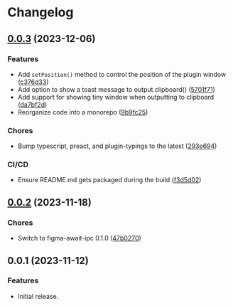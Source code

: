 # Changelog

## [0.0.3](https://github.com/fwextensions/fwidgets/compare/0.0.2...0.0.3) (2023-12-06)


### Features

- Add `setPosition()` method to control the position of the plugin window ([c376d33](https://github.com/fwextensions/fwidgets/commit/c376d336a6eabcbe4932603771e4c6641db39fe5))
- Add option to show a toast message to output.clipboard() ([5701f71](https://github.com/fwextensions/fwidgets/commit/5701f7149c39ac2063a190defe240a3f19192e9c))
- Add support for showing tiny window when outputting to clipboard ([da7bf2d](https://github.com/fwextensions/fwidgets/commit/da7bf2d518bc1b315798cc82211794318eb8b433))
- Reorganize code into a monorepo ([9b9fc25](https://github.com/fwextensions/fwidgets/commit/9b9fc2536ace3d6807329b2bb0fa5953dc3dce77))


### Chores

- Bump typescript, preact, and plugin-typings to the latest ([293e694](https://github.com/fwextensions/fwidgets/commit/293e6942fc7b4a75784c1cf159176c0cdcba497b))


### CI/CD

- Ensure README.md gets packaged during the build ([f3d5d02](https://github.com/fwextensions/fwidgets/commit/f3d5d02b394c7449798c347c77faf127e7d0ec77))



## [0.0.2](https://github.com/fwextensions/fwidgets/compare/0.0.1...0.0.2) (2023-11-18)


### Chores

- Switch to figma-await-ipc 0.1.0 ([47b0270](https://github.com/fwextensions/fwidgets/commit/47b027094e2cdb7bc5f86610fe0fe05dc606f4b9))



## 0.0.1 (2023-11-12)

### Features

- Initial release.
